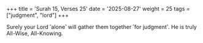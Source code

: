 +++
title = 'Surah 15, Verses 25'
date = '2025-08-27'
weight = 25
tags = ["judgment", "lord"]
+++

Surely your Lord ˹alone˺ will gather them together ˹for judgment˺. He is truly All-Wise, All-Knowing.